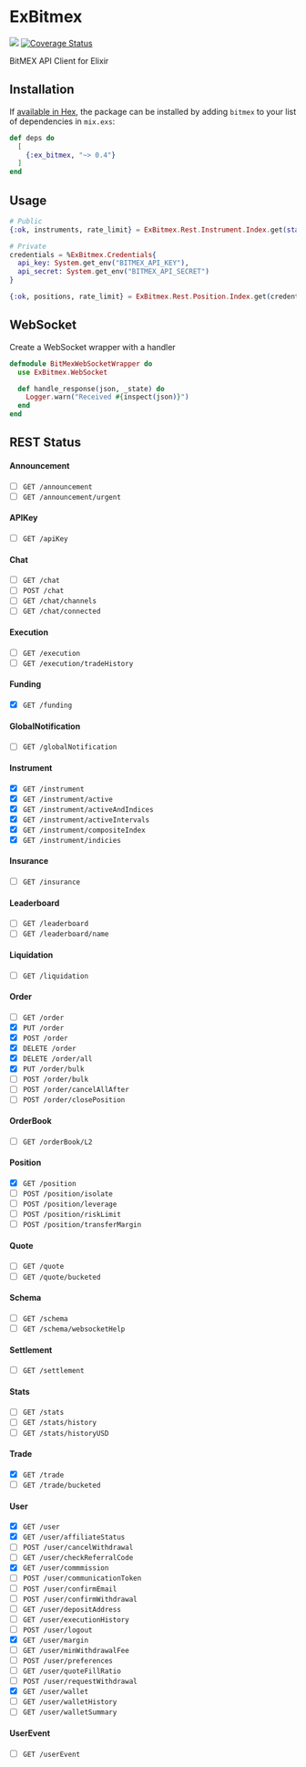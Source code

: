 # ExBitmex
![](https://github.com/fremantle-capital/ex_bitmex/workflows/.github/workflows/test.yml/badge.svg)
[![Coverage Status](https://coveralls.io/repos/github/fremantle-capital/ex_bitmex/badge.svg?branch=master)](https://coveralls.io/github/fremantle-capital/ex_bitmex?branch=master)

BitMEX API Client for Elixir

## Installation

If [available in Hex](https://hex.pm/docs/publish), the package can be installed
by adding `bitmex` to your list of dependencies in `mix.exs`:

```elixir
def deps do
  [
    {:ex_bitmex, "~> 0.4"}
  ]
end
```

## Usage

```elixir
# Public
{:ok, instruments, rate_limit} = ExBitmex.Rest.Instrument.Index.get(start: 0, count: 20)

# Private
credentials = %ExBitmex.Credentials{
  api_key: System.get_env("BITMEX_API_KEY"),
  api_secret: System.get_env("BITMEX_API_SECRET")
}

{:ok, positions, rate_limit} = ExBitmex.Rest.Position.Index.get(credentials)
```

## WebSocket

Create a WebSocket wrapper with a handler

```elixir
defmodule BitMexWebSocketWrapper do
  use ExBitmex.WebSocket

  def handle_response(json, _state) do
    Logger.warn("Received #{inspect(json)}")
  end
end
```

## REST Status

#### Announcement

- [ ] `GET /announcement`
- [ ] `GET /announcement/urgent`

#### APIKey

- [ ] `GET /apiKey`

#### Chat

- [ ] `GET /chat`
- [ ] `POST /chat`
- [ ] `GET /chat/channels`
- [ ] `GET /chat/connected`

#### Execution

- [ ] `GET /execution`
- [ ] `GET /execution/tradeHistory`

#### Funding

- [x] `GET /funding`

#### GlobalNotification

- [ ] `GET /globalNotification`

#### Instrument

- [x] `GET /instrument`
- [x] `GET /instrument/active`
- [x] `GET /instrument/activeAndIndices`
- [x] `GET /instrument/activeIntervals`
- [x] `GET /instrument/compositeIndex`
- [x] `GET /instrument/indicies`

#### Insurance

- [ ] `GET /insurance`

#### Leaderboard

- [ ] `GET /leaderboard`
- [ ] `GET /leaderboard/name`

#### Liquidation

- [ ] `GET /liquidation`

#### Order

- [ ] `GET /order`
- [x] `PUT /order`
- [x] `POST /order`
- [x] `DELETE /order`
- [x] `DELETE /order/all`
- [x] `PUT /order/bulk`
- [ ] `POST /order/bulk`
- [ ] `POST /order/cancelAllAfter`
- [ ] `POST /order/closePosition`

#### OrderBook

- [ ] `GET /orderBook/L2`

#### Position

- [x] `GET /position`
- [ ] `POST /position/isolate`
- [ ] `POST /position/leverage`
- [ ] `POST /position/riskLimit`
- [ ] `POST /position/transferMargin`

#### Quote

- [ ] `GET /quote`
- [ ] `GET /quote/bucketed`

#### Schema

- [ ] `GET /schema`
- [ ] `GET /schema/websocketHelp`

#### Settlement

- [ ] `GET /settlement`

#### Stats

- [ ] `GET /stats`
- [ ] `GET /stats/history`
- [ ] `GET /stats/historyUSD`

#### Trade

- [x] `GET /trade`
- [ ] `GET /trade/bucketed`

#### User

- [x] `GET /user`
- [x] `GET /user/affiliateStatus`
- [ ] `POST /user/cancelWithdrawal`
- [ ] `GET /user/checkReferralCode`
- [x] `GET /user/commmission`
- [ ] `POST /user/communicationToken`
- [ ] `POST /user/confirmEmail`
- [ ] `POST /user/confirmWithdrawal`
- [ ] `GET /user/depositAddress`
- [ ] `GET /user/executionHistory`
- [ ] `POST /user/logout`
- [x] `GET /user/margin`
- [ ] `GET /user/minWithdrawalFee`
- [ ] `POST /user/preferences`
- [ ] `GET /user/quoteFillRatio`
- [ ] `POST /user/requestWithdrawal`
- [x] `GET /user/wallet`
- [ ] `GET /user/walletHistory`
- [ ] `GET /user/walletSummary`

#### UserEvent

- [ ] `GET /userEvent`

